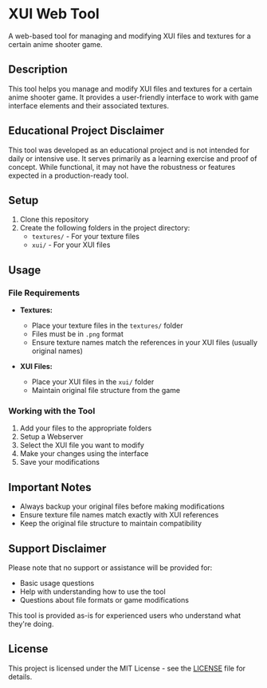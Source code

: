 # XUI Web Tool

A web-based tool for managing and modifying XUI files and textures for a certain anime shooter game.

## Description

This tool helps you manage and modify XUI files and textures for a certain anime shooter game. It provides a user-friendly interface to work with game interface elements and their associated textures.

## Educational Project Disclaimer

This tool was developed as an educational project and is not intended for daily or intensive use. It serves primarily as a learning exercise and proof of concept. While functional, it may not have the robustness or features expected in a production-ready tool.

## Setup

1. Clone this repository
2. Create the following folders in the project directory:
   - `textures/` - For your texture files
   - `xui/` - For your XUI files

## Usage

### File Requirements

- **Textures:**
  - Place your texture files in the `textures/` folder
  - Files must be in `.png` format
  - Ensure texture names match the references in your XUI files (usually original names)

- **XUI Files:**
  - Place your XUI files in the `xui/` folder
  - Maintain original file structure from the game

### Working with the Tool

1. Add your files to the appropriate folders
2. Setup a Webserver
3. Select the XUI file you want to modify
4. Make your changes using the interface
5. Save your modifications

## Important Notes

- Always backup your original files before making modifications
- Ensure texture file names match exactly with XUI references
- Keep the original file structure to maintain compatibility

## Support Disclaimer

Please note that no support or assistance will be provided for:
- Basic usage questions
- Help with understanding how to use the tool
- Questions about file formats or game modifications

This tool is provided as-is for experienced users who understand what they're doing.

## License

This project is licensed under the MIT License - see the [LICENSE](LICENSE) file for details.
